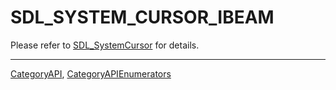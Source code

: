 # SDL_SYSTEM_CURSOR_IBEAM

Please refer to [SDL_SystemCursor](SDL_SystemCursor) for details.

----
[CategoryAPI](CategoryAPI), [CategoryAPIEnumerators](CategoryAPIEnumerators)

